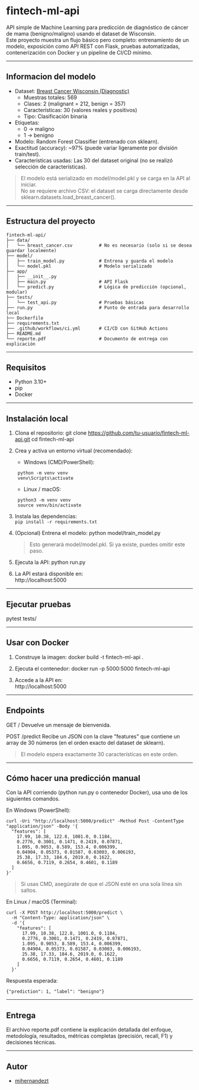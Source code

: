 # fintech-ml-api

API simple de Machine Learning para predicción de diagnóstico de cáncer de mama (benigno/maligno) usando el dataset de Wisconsin.  
Este proyecto muestra un flujo básico pero completo: entrenamiento de un modelo, exposición como API REST con Flask, pruebas automatizadas, contenerización con Docker y un pipeline de CI/CD mínimo.

---

## Informacion del modelo

- Dataset: [Breast Cancer Wisconsin (Diagnostic)](https://scikit-learn.org/stable/modules/generated/sklearn.datasets.load_breast_cancer.html)  
  - Muestras totales: 569  
  - Clases: 2 (malignant = 212, benign = 357)  
  - Características: 30 (valores reales y positivos)  
  - Tipo: Clasificación binaria  
- Etiquetas:  
  - 0 → maligno  
  - 1 → benigno
- Modelo: Random Forest Classifier (entrenado con sklearn).
- Exactitud (accuracy): ~97% (puede variar ligeramente por división train/test).
- Características usadas: Las 30 del dataset original (no se realizó selección de características).

> El modelo está serializado en model/model.pkl y se carga en la API al iniciar.  
> No se requiere archivo CSV: el dataset se carga directamente desde sklearn.datasets.load_breast_cancer().

---

## Estructura del proyecto
```
fintech-ml-api/
├── data/
│   └── breast_cancer.csv          # No es necesario (solo si se desea guardar localmente)
├── model/
│   ├── train_model.py             # Entrena y guarda el modelo
│   └── model.pkl                  # Modelo serializado
├── app/
│   ├── __init__.py
│   ├── main.py                    # API Flask
│   └── predict.py                 # Lógica de predicción (opcional, modular)
├── tests/
│   └── test_api.py                # Pruebas básicas
├── run.py                         # Punto de entrada para desarrollo local
├── Dockerfile
├── requirements.txt
├── .github/workflows/ci.yml       # CI/CD con GitHub Actions
├── README.md
└── reporte.pdf                    # Documento de entrega con explicación
```
---

## Requisitos

- Python 3.10+
- pip
- Docker

---

## Instalación local

1. Clona el repositorio:
   git clone https://github.com/tu-usuario/fintech-ml-api.git
   cd fintech-ml-api

2. Crea y activa un entorno virtual (recomendado):
   - Windows (CMD/PowerShell):
    ```
     python -m venv venv
     venv\Scripts\activate
     ```
   - Linux / macOS:
    ```
     python3 -m venv venv
     source venv/bin/activate
     ```

3. Instala las dependencias:  
   `pip install -r requirements.txt`

4. (Opcional) Entrena el modelo:
   python model/train_model.py
   > Esto generará model/model.pkl. Si ya existe, puedes omitir este paso.

5. Ejecuta la API:
   python run.py

6. La API estará disponible en:  
   http://localhost:5000

---

## Ejecutar pruebas

pytest tests/

---

## Usar con Docker

1. Construye la imagen:
   docker build -t fintech-ml-api .

2. Ejecuta el contenedor:
   docker run -p 5000:5000 fintech-ml-api

3. Accede a la API en:  
   http://localhost:5000

---

## Endpoints

GET /
Devuelve un mensaje de bienvenida.

POST /predict
Recibe un JSON con la clave "features" que contiene un array de 30 números (en el orden exacto del dataset de sklearn).

> El modelo espera exactamente 30 características en este orden.

---

## Cómo hacer una predicción manual

Con la API corriendo (python run.py o contenedor Docker), usa uno de los siguientes comandos.

En Windows (PowerShell):
```
curl -Uri "http://localhost:5000/predict" -Method Post -ContentType "application/json" -Body '{
  "features": [
    17.99, 10.38, 122.8, 1001.0, 0.1184,
    0.2776, 0.3001, 0.1471, 0.2419, 0.07871,
    1.095, 0.9053, 8.589, 153.4, 0.006399,
    0.04904, 0.05373, 0.01587, 0.03003, 0.006193,
    25.38, 17.33, 184.6, 2019.0, 0.1622,
    0.6656, 0.7119, 0.2654, 0.4601, 0.1189
  ]
}'
```
> Si usas CMD, asegúrate de que el JSON esté en una sola línea sin saltos.

En Linux / macOS (Terminal):
```
curl -X POST http://localhost:5000/predict \
  -H "Content-Type: application/json" \
  -d '{
    "features": [
      17.99, 10.38, 122.8, 1001.0, 0.1184,
      0.2776, 0.3001, 0.1471, 0.2419, 0.07871,
      1.095, 0.9053, 8.589, 153.4, 0.006399,
      0.04904, 0.05373, 0.01587, 0.03003, 0.006193,
      25.38, 17.33, 184.6, 2019.0, 0.1622,
      0.6656, 0.7119, 0.2654, 0.4601, 0.1189
    ]
  }'
```
Respuesta esperada:
```
{"prediction": 1, "label": "benigno"}
```
---

## Entrega

El archivo reporte.pdf contiene la explicación detallada del enfoque, metodología, resultados, métricas completas (precisión, recall, F1) y decisiones técnicas.

---

## Autor

- [mihernandezt](https://github.com/mihernandezt)